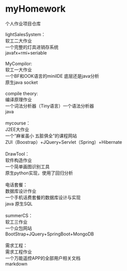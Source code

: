 # myHomework
个人作业项目仓库

lightSalesSystem：
<br>
软工二大作业 
<br>
一个完整的灯具进销存系统
<br>
javafx+rmi+seriable
<br>
<br>
MyCompilor:
<br>
软工一大作业
<br>
一个BF和OOK语言的miniIDE 底层还是java分析
<br>
原生java socket
<br>
<br>
compile theory:
<br>
编译原理作业
<br>
一个词法分析器（Tiny语言）一个语法分析器
<br>
java
<br>
<br>
mycourse：
<br>
J2EE大作业
<br>
一个“麻雀虽小 五脏俱全”的课程网站
<br>
ZUI（Boostrap）+JQuery+Servlet（Spring）+Hibernate
<br>
<br>
DrawTool：
<br>
软件构造作业
<br>
一个简单画图识别工具
<br>
原生python实现，使用了回归分析
<br>
<br>
电话套餐：
<br>
数据库设计作业
<br>
一个手机话费套餐的数据库设计与实现
<br>
java 原生SQL
<br>
<br>
summerCS：
<br>
软工三作业
<br>
一个众包网站
<br>
BootStrap+JQuery+SpringBoot+MongoDB
<br>
<br>
需求工程：
<br>
需求工程作业
<br>
一个万能遥控APP的全部用户相关文档
<br>
markdown
<br>

